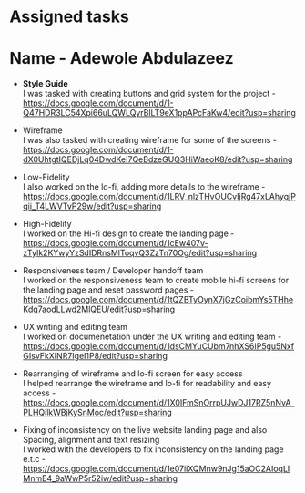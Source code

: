 # Assigned tasks
# Name - Adewole Abdulazeez

* **Style Guide** <br>
    I was tasked with creating buttons and grid system for the project - https://docs.google.com/document/d/1-Q47HDR3LC54Xpi66uLQWLQyrBlLT9eX1ppAPcFaKw4/edit?usp=sharing

* Wireframe <br>
    I was also tasked with creating wireframe for some of the screens - https://docs.google.com/document/d/1-dX0UhtgtIQEDjLq04DwdKeI7QeBdzeGUQ3HiWaeoK8/edit?usp=sharing

* Low-Fidelity <br>
    I also worked on the lo-fi, adding more details to the wireframe - https://docs.google.com/document/d/1LRV_nlzTHvOUCvIjRg47xLAhyqjPqii_T4LWVTvP29w/edit?usp=sharing

* High-Fidelity <br>
    I worked on the Hi-fi design to create the landing page - https://docs.google.com/document/d/1cEw407v-zTyIk2KYwyYzSdIDRnsMlToqvQ3ZzTn70Og/edit?usp=sharing

* Responsiveness team / Developer handoff team <br>
    I worked on the responsiveness team to create mobile hi-fi screens for the landing page and reset password pages - https://docs.google.com/document/d/1tQZBTyOynX7jGzCoibmYs5THheKdq7aodLLwd2MlQEU/edit?usp=sharing

* UX writing and editing team <br>
    I worked on documenetation under the UX writing and editing team - https://docs.google.com/document/d/1dsCMYuCUbm7nhXS6IP5gu5NxfGIsvFkXINR7IgeI1P8/edit?usp=sharing

* Rearranging of wireframe and lo-fi screen for easy access <br>
    I helped rearrange the wireframe and lo-fi for readability and easy access - https://docs.google.com/document/d/1X0IFmSnOrrpUJwDJ17RZ5nNvA_PLHQilkWBjKySnMoc/edit?usp=sharing

* Fixing of inconsistency on the live website landing page and also Spacing, alignment and text resizing <br>
    I worked with the developers to fix inconsistency on the landing page e.t.c - https://docs.google.com/document/d/1e07iiXQMnw9nJg15aOC2AIoqLIMnmE4_9aWwP5r52iw/edit?usp=sharing

